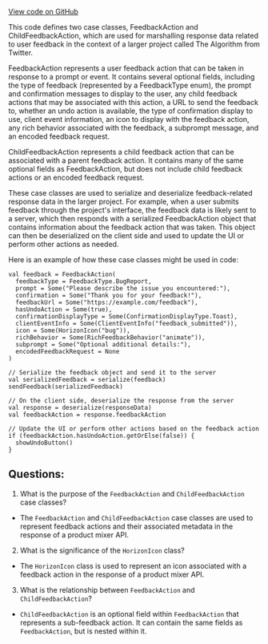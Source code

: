 [View code on GitHub](https://github.com/misbahsy/the-algorithm/product-mixer/core/src/main/scala/com/twitter/product_mixer/core/model/marshalling/response/urt/metadata/FeedbackAction.scala)

This code defines two case classes, FeedbackAction and ChildFeedbackAction, which are used for marshalling response data related to user feedback in the context of a larger project called The Algorithm from Twitter. 

FeedbackAction represents a user feedback action that can be taken in response to a prompt or event. It contains several optional fields, including the type of feedback (represented by a FeedbackType enum), the prompt and confirmation messages to display to the user, any child feedback actions that may be associated with this action, a URL to send the feedback to, whether an undo action is available, the type of confirmation display to use, client event information, an icon to display with the feedback action, any rich behavior associated with the feedback, a subprompt message, and an encoded feedback request.

ChildFeedbackAction represents a child feedback action that can be associated with a parent feedback action. It contains many of the same optional fields as FeedbackAction, but does not include child feedback actions or an encoded feedback request.

These case classes are used to serialize and deserialize feedback-related response data in the larger project. For example, when a user submits feedback through the project's interface, the feedback data is likely sent to a server, which then responds with a serialized FeedbackAction object that contains information about the feedback action that was taken. This object can then be deserialized on the client side and used to update the UI or perform other actions as needed.

Here is an example of how these case classes might be used in code:

```
val feedback = FeedbackAction(
  feedbackType = FeedbackType.BugReport,
  prompt = Some("Please describe the issue you encountered:"),
  confirmation = Some("Thank you for your feedback!"),
  feedbackUrl = Some("https://example.com/feedback"),
  hasUndoAction = Some(true),
  confirmationDisplayType = Some(ConfirmationDisplayType.Toast),
  clientEventInfo = Some(ClientEventInfo("feedback_submitted")),
  icon = Some(HorizonIcon("bug")),
  richBehavior = Some(RichFeedbackBehavior("animate")),
  subprompt = Some("Optional additional details:"),
  encodedFeedbackRequest = None
)

// Serialize the feedback object and send it to the server
val serializedFeedback = serialize(feedback)
sendFeedback(serializedFeedback)

// On the client side, deserialize the response from the server
val response = deserialize(responseData)
val feedbackAction = response.feedbackAction

// Update the UI or perform other actions based on the feedback action
if (feedbackAction.hasUndoAction.getOrElse(false)) {
  showUndoButton()
}
```
## Questions: 
 1. What is the purpose of the `FeedbackAction` and `ChildFeedbackAction` case classes?
- The `FeedbackAction` and `ChildFeedbackAction` case classes are used to represent feedback actions and their associated metadata in the response of a product mixer API.

2. What is the significance of the `HorizonIcon` class?
- The `HorizonIcon` class is used to represent an icon associated with a feedback action in the response of a product mixer API.

3. What is the relationship between `FeedbackAction` and `ChildFeedbackAction`?
- `ChildFeedbackAction` is an optional field within `FeedbackAction` that represents a sub-feedback action. It can contain the same fields as `FeedbackAction`, but is nested within it.